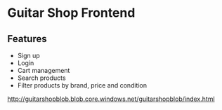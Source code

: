 # Guitar Shop Frontend

## Features

- Sign up
- Login
- Cart management
- Search products
- Filter products by brand, price and condition

http://guitarshopblob.blob.core.windows.net/guitarshopblob/index.html
